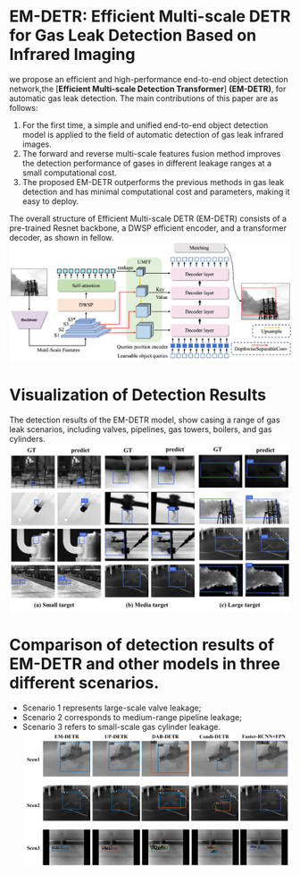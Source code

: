 **EM-DETR**: Efficient Multi-scale DETR for Gas Leak Detection Based on Infrared Imaging
========

we propose an efficient and high-performance end-to-end object detection network,the [**Efficient Multi-scale Detection Transformer**] **(EM-DETR)**, for automatic gas leak detection. The main contributions of this paper are as follows:

1. For the first time, a simple and unified end-to-end object detection model is applied to the field of automatic detection of gas leak infrared images.
2. The forward and reverse multi-scale features fusion method improves the detection performance of gases in different leakage ranges at a small computational cost.
3. The proposed EM-DETR outperforms the previous methods in gas leak detection and has minimal computational cost and parameters, making it easy to deploy.

The overall structure of Efficient Multi-scale DETR (EM-DETR) consists of a pre-trained Resnet backbone, a DWSP efficient encoder, and a transformer decoder, as shown in fellow.   
![EM-DETR](figs/fig1.jpg)

# Visualization of Detection Results
The detection results of the EM-DETR model, show casing a range of gas leak scenarios, including valves, pipelines, gas towers, boilers, and gas cylinders.
![visual](figs/fig5.jpg)

# Comparison of detection results of EM-DETR and other models in three different scenarios.
- Scenario 1 represents large-scale valve leakage;
- Scenario 2 corresponds to medium-range pipeline leakage;
- Scenario 3 refers to small-scale gas cylinder leakage.
![comparison](figs/fig6.jpg)